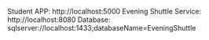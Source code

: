 Student APP: http://localhost:5000
Evening Shuttle Service: http://localhost:8080
Database: sqlserver://localhost:1433;databaseName=EveningShuttle

